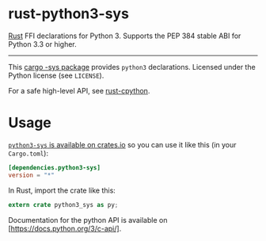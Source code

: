 rust-python3-sys
====================

[Rust](http://www.rust-lang.org/) FFI declarations for Python 3.
Supports the PEP 384 stable ABI for Python 3.3 or higher.

---

This [cargo -sys package](http://doc.crates.io/build-script.html#*-sys-packages) provides `python3` declarations.
Licensed under the Python license (see `LICENSE`).

For a safe high-level API, see [rust-cpython](https://github.com/dgrunwald/rust-cpython).

# Usage

[`python3-sys` is available on crates.io](https://crates.io/crates/python3-sys) so you can use it like this (in your `Cargo.toml`):

```toml
[dependencies.python3-sys]
version = "*"
```

In Rust, import the crate like this:

```rust
extern crate python3_sys as py;
```

Documentation for the python API is available on [https://docs.python.org/3/c-api/].

